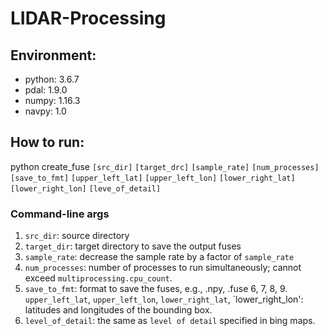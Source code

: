 # LIDAR-Processing

## Environment:
* python: 3.6.7
* pdal: 1.9.0
* numpy: 1.16.3
* navpy: 1.0
  
## How to run:
python create_fuse `[src_dir]` `[target_drc]` `[sample_rate]` `[num_processes]` `[save_to_fmt]` `[upper_left_lat]` `[upper_left_lon]` `[lower_right_lat]` `[lower_right_lon]` `[leve_of_detail]`

### Command-line args
1. `src_dir`: source directory
2. `target_dir`: target directory to save the output fuses
3. `sample_rate`: decrease the sample rate by a factor of `sample_rate`
4. `num_processes`: number of processes to run simultaneously; cannot exceed `multiprocessing.cpu_count`.
5. `save_to_fmt`: format to save the fuses, e.g., .npy, .fuse
6, 7, 8, 9. `upper_left_lat`, `upper_left_lon`, `lower_right_lat`, `lower_right_lon': latitudes and longitudes of the bounding box.
10. `level_of_detail`: the same as `level of detail` specified in bing maps.



